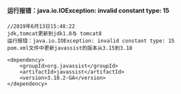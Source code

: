 #### 运行报错：java.io.IOException: invalid constant type: 15
```
//2019年6月13日15:48:22
jdk,tomcat更新到jdk1.8与 tomcat8
运行报错：java.io.IOException: invalid constant type: 15
pom.xml文件中更新javassist的版本从3.15到3.18

<dependency>
    <groupId>org.javassist</groupId>
    <artifactId>javassist</artifactId>
    <version>3.18.2-GA</version>
</dependency>
```